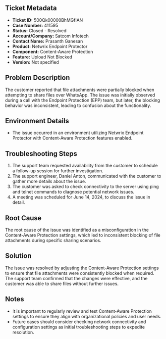 ## Ticket Metadata
- **Ticket ID:** 500Qk00000BhMGfIAN
- **Case Number:** 411595
- **Status:** Closed - Resolved
- **Account/Company:** Satcom Infotech
- **Contact Name:** Prasanth Ganesan
- **Product:** Netwrix Endpoint Protector
- **Component:** Content-Aware Protection
- **Feature:** Upload Not Blocked
- **Version:** Not specified

## Problem Description
The customer reported that file attachments were partially blocked when attempting to share files over WhatsApp. The issue was initially observed during a call with the Endpoint Protection (EPP) team, but later, the blocking behavior was inconsistent, leading to confusion about the functionality.

## Environment Details
- The issue occurred in an environment utilizing Netwrix Endpoint Protector with Content-Aware Protection features enabled.

## Troubleshooting Steps
1. The support team requested availability from the customer to schedule a follow-up session for further investigation.
2. The support engineer, Daniel Anton, communicated with the customer to gather more details about the issue.
3. The customer was asked to check connectivity to the server using ping and telnet commands to diagnose potential network issues.
4. A meeting was scheduled for June 14, 2024, to discuss the issue in detail.

## Root Cause
The root cause of the issue was identified as a misconfiguration in the Content-Aware Protection settings, which led to inconsistent blocking of file attachments during specific sharing scenarios.

## Solution
The issue was resolved by adjusting the Content-Aware Protection settings to ensure that file attachments were consistently blocked when required. The support team confirmed that the changes were effective, and the customer was able to share files without further issues.

## Notes
- It is important to regularly review and test Content-Aware Protection settings to ensure they align with organizational policies and user needs.
- Future cases should consider checking network connectivity and configuration settings as initial troubleshooting steps to expedite resolution.